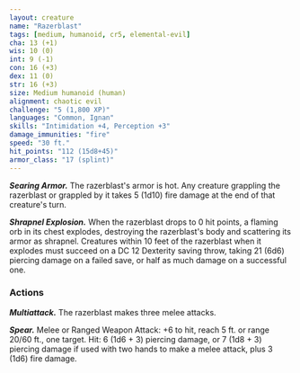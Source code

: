 ```yaml
---
layout: creature
name: "Razerblast"
tags: [medium, humanoid, cr5, elemental-evil]
cha: 13 (+1)
wis: 10 (0)
int: 9 (-1)
con: 16 (+3)
dex: 11 (0)
str: 16 (+3)
size: Medium humanoid (human)
alignment: chaotic evil
challenge: "5 (1,800 XP)"
languages: "Common, Ignan"
skills: "Intimidation +4, Perception +3"
damage_immunities: "fire"
speed: "30 ft."
hit_points: "112 (15d8+45)"
armor_class: "17 (splint)"
---
```


***Searing Armor.*** The razerblast's armor is hot. Any creature grappling the razerblast or grappled by it takes 5 (1d10) fire damage at the end of that creature's turn.

***Shrapnel Explosion.*** When the razerblast drops to 0 hit points, a flaming orb in its chest explodes, destroying the razerblast's body and scattering its armor as shrapnel. Creatures within 10 feet of the razerblast when it explodes must succeed on a DC 12 Dexterity saving throw, taking 21 (6d6) piercing damage on a failed save, or half as much damage on a successful one.

### Actions

***Multiattack.*** The razerblast makes three melee attacks.

***Spear.*** Melee or Ranged Weapon Attack: +6 to hit, reach 5 ft. or range 20/60 ft., one target. Hit: 6 (1d6 + 3) piercing damage, or 7 (1d8 + 3) piercing damage if used with two hands to make a melee attack, plus 3 (1d6) fire damage.
